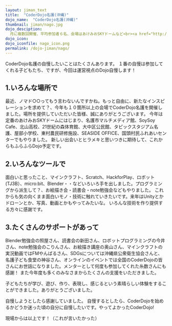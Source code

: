 ```yaml
---
layout: jiman_text
title:  "CoderDojo名護(沖縄)"
dojo_name:  "CoderDojo名護(沖縄)"
thumbnail: jiman/nago.jpg
dojo_desciption: 
  月に複数回開催、平均参加者６名、会場はあけみおSKYドームなど<br><a href="http://coderdojo-nago.com">CoderDojo名護Webサイト</a>
dojo_icon: 
dojo_iconfile: nago_icon.png
permalink: /dojo-jiman/nago/
---
```


CoderDojo名護の自慢したいことはたくさんあります。
１番の自慢は参加してくれる子どもたち、ですが、今回は運営視点のDojo自慢します！

## 1.いろんな場所で
最近、ノマド○○ってもう言わないんですかね。もっと自由に、新たなインスピレーションを求めて？、今年も１０箇所以上の会場でCoderDojo名護を開催しました。場所を提供していただいた皆様、誠にありがとうございます。
今年は定番のあけみおSKYドームにはじまり、名護市マルチメディア館、SoySoy Cafe、北山高校、21世紀の森体育館、大中区公民館、タピックスタジアム名護、屋部小学校、東村農民研修施設、SEASIDE OFFICE、国頭村民ふれあいセンターでもやりました。
新しい出会いとヒラメキと思いつきに期待して、これからもふらふらDojo予定です。

## 2.いろんなツールで
面白いと思ったこと、マインクラフト、Scratch、HackforPlay、ロボット(TJ3B）、micro:bit、Blender・・などいろいろ手を出しました。プログラミングから派生して？、お絵描き会・読書会・note勉強会などもやりました。
これからも気の向くまま面白いモノ・技術に触れていきたいです。来年はUnityとかドローンとか、写真、動画とかもやってみたいな。
いろんな技術を作り提供する方々に感謝です。

## 3.たくさんのサポートがあって
Blender勉強会の照屋さん、読書会の新田さん、ロボットプログラミングの今井さん、note勉強会のこりんさん、お絵描き講座の奥山さん、マインクラフトの実況動画ではFMやんばるさん、SDGsについては沖縄県公衆衛生協会さんと、名護子ども食堂の神谷さん、オンラインのイベントでは全国のCoderDojoの皆さんにお世話になりました。メンターとして何度も参加してくれた糸数さんにも感謝！
また今年度も多くのみなさまからたくさんの支援をいただきました。

子どもたちが学び、遊び、作り、表現し、感じるという素晴らしい体験をすることができました。ありがとうございました。

自慢しようとしたら感謝していました。
自慢するとしたら、CoderDojoを始めるかどうか迷った頃の自分に自慢したいです。やってよかったCoderDojo!

現場からは以上です！（これが言いたかった）